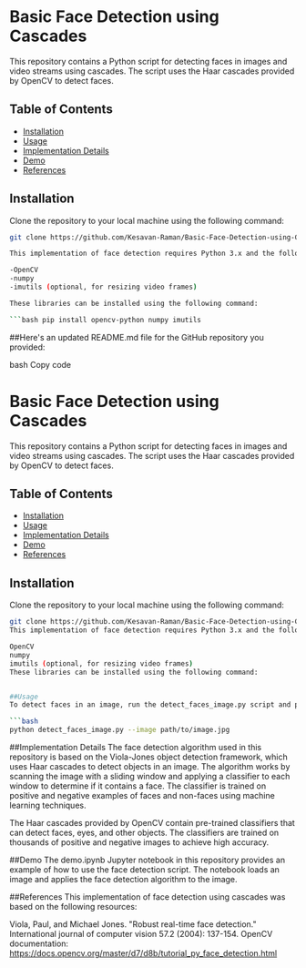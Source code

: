 # Basic Face Detection using Cascades

This repository contains a Python script for detecting faces in images and video streams using cascades. The script uses the Haar cascades provided by OpenCV to detect faces.

## Table of Contents

- [Installation](#installation)
- [Usage](#usage)
- [Implementation Details](#implementation-details)
- [Demo](#demo)
- [References](#references)

## Installation

Clone the repository to your local machine using the following command:

```bash
git clone https://github.com/Kesavan-Raman/Basic-Face-Detection-using-Cascades.git ```

This implementation of face detection requires Python 3.x and the following libraries:

-OpenCV
-numpy
-imutils (optional, for resizing video frames)

These libraries can be installed using the following command:

```bash pip install opencv-python numpy imutils
```

##Here's an updated README.md file for the GitHub repository you provided:

bash
Copy code
# Basic Face Detection using Cascades

This repository contains a Python script for detecting faces in images and video streams using cascades. The script uses the Haar cascades provided by OpenCV to detect faces.

## Table of Contents

- [Installation](#installation)
- [Usage](#usage)
- [Implementation Details](#implementation-details)
- [Demo](#demo)
- [References](#references)

## Installation

Clone the repository to your local machine using the following command:

```bash
git clone https://github.com/Kesavan-Raman/Basic-Face-Detection-using-Cascades.git
This implementation of face detection requires Python 3.x and the following libraries:

OpenCV
numpy
imutils (optional, for resizing video frames)
These libraries can be installed using the following command:


##Usage
To detect faces in an image, run the detect_faces_image.py script and pass in the path to the image:

```bash
python detect_faces_image.py --image path/to/image.jpg
```

##Implementation Details
The face detection algorithm used in this repository is based on the Viola-Jones object detection framework, which uses Haar cascades to detect objects in an image. The algorithm works by scanning the image with a sliding window and applying a classifier to each window to determine if it contains a face. The classifier is trained on positive and negative examples of faces and non-faces using machine learning techniques.

The Haar cascades provided by OpenCV contain pre-trained classifiers that can detect faces, eyes, and other objects. The classifiers are trained on thousands of positive and negative images to achieve high accuracy.

##Demo
The demo.ipynb Jupyter notebook in this repository provides an example of how to use the face detection script. The notebook loads an image and applies the face detection algorithm to the image.

##References
This implementation of face detection using cascades was based on the following resources:

Viola, Paul, and Michael Jones. "Robust real-time face detection." International journal of computer vision 57.2 (2004): 137-154.
OpenCV documentation: https://docs.opencv.org/master/d7/d8b/tutorial_py_face_detection.html
